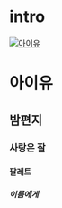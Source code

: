 # intro
[![아이유](http://cfile5.uf.tistory.com/image/224E8F3E57148F7A0E43B5)](https://www.youtube.com/watch?v=BzYnNdJhZQw)
# 아이유
## 밤편지
### 사랑은 잘
#### 팔레트
##### 이름에게

